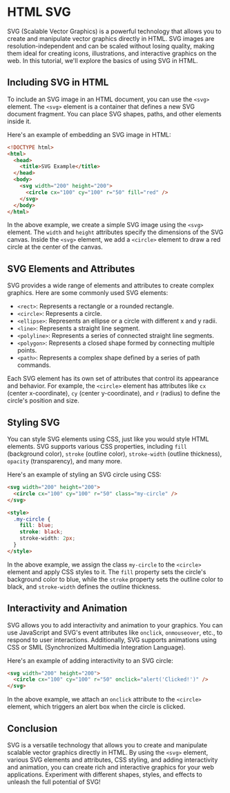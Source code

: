 # HTML SVG

SVG (Scalable Vector Graphics) is a powerful technology that allows you to create and manipulate vector graphics directly in HTML. SVG images are resolution-independent and can be scaled without losing quality, making them ideal for creating icons, illustrations, and interactive graphics on the web. In this tutorial, we'll explore the basics of using SVG in HTML.

## Including SVG in HTML

To include an SVG image in an HTML document, you can use the `<svg>` element. The `<svg>` element is a container that defines a new SVG document fragment. You can place SVG shapes, paths, and other elements inside it.

Here's an example of embedding an SVG image in HTML:

```html
<!DOCTYPE html>
<html>
  <head>
    <title>SVG Example</title>
  </head>
  <body>
    <svg width="200" height="200">
      <circle cx="100" cy="100" r="50" fill="red" />
    </svg>
  </body>
</html>
```

In the above example, we create a simple SVG image using the `<svg>` element. The `width` and `height` attributes specify the dimensions of the SVG canvas. Inside the `<svg>` element, we add a `<circle>` element to draw a red circle at the center of the canvas.

## SVG Elements and Attributes

SVG provides a wide range of elements and attributes to create complex graphics. Here are some commonly used SVG elements:

- `<rect>`: Represents a rectangle or a rounded rectangle.
- `<circle>`: Represents a circle.
- `<ellipse>`: Represents an ellipse or a circle with different x and y radii.
- `<line>`: Represents a straight line segment.
- `<polyline>`: Represents a series of connected straight line segments.
- `<polygon>`: Represents a closed shape formed by connecting multiple points.
- `<path>`: Represents a complex shape defined by a series of path commands.

Each SVG element has its own set of attributes that control its appearance and behavior. For example, the `<circle>` element has attributes like `cx` (center x-coordinate), `cy` (center y-coordinate), and `r` (radius) to define the circle's position and size.

## Styling SVG

You can style SVG elements using CSS, just like you would style HTML elements. SVG supports various CSS properties, including `fill` (background color), `stroke` (outline color), `stroke-width` (outline thickness), `opacity` (transparency), and many more.

Here's an example of styling an SVG circle using CSS:

```html
<svg width="200" height="200">
  <circle cx="100" cy="100" r="50" class="my-circle" />
</svg>

<style>
  .my-circle {
    fill: blue;
    stroke: black;
    stroke-width: 2px;
  }
</style>
```

In the above example, we assign the class `my-circle` to the `<circle>` element and apply CSS styles to it. The `fill` property sets the circle's background color to blue, while the `stroke` property sets the outline color to black, and `stroke-width` defines the outline thickness.

## Interactivity and Animation

SVG allows you to add interactivity and animation to your graphics. You can use JavaScript and SVG's event attributes like `onclick`, `onmouseover`, etc., to respond to user interactions. Additionally, SVG supports animations using CSS or SMIL (Synchronized Multimedia Integration Language).

Here's an example of adding interactivity to an SVG circle:

```html
<svg width="200" height="200">
  <circle cx="100" cy="100" r="50" onclick="alert('Clicked!')" />
</svg>
```

In the above example, we attach an `onclick` attribute to the `<circle>` element, which triggers an alert box when the circle is clicked.

## Conclusion

SVG is a versatile technology that allows you to create and manipulate scalable vector graphics directly in HTML. By using the `<svg>` element, various SVG elements and attributes, CSS styling, and adding interactivity and animation, you can create rich and interactive graphics for your web applications. Experiment with different shapes, styles, and effects to unleash the full potential of SVG!
